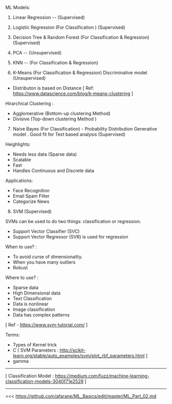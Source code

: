 ML Models:

1. Linear Regression -- (Supervised)

2. Logistic Regression (For Classification ) (Supervised)

3. Decision Tree & Random Forest (For Classification & Regression) (Supervised)

4. PCA -- (Unsupervised)

5. KNN -- (For Classification & Regression)

6. K-Means (For Classification & Regression)  Discriminative model (Unsupervised)
- Distributon is based on Distance 
[ Ref: https://www.datascience.com/blog/k-means-clustering ]

Hirarchical Clustering :
- Agglomerative (Bottom-up clustering Method)
- Divisive (Top-down clustering Method )

7. Naive Bayes (For Classification) - Probability Distribution Generative model . Good fit for Text based analysis (Supervised)

Heighlights:
- Needs less data (Sparse data)
- Scalable
- Fast
- Handles Continuous and Discrete data


Applications:
- Face Recognition
- Email Spam Filter
- Categorize News

8. SVM (Supervised)

SVMs can be used to do two things: classification or regression.
- Support Vector Classifier (SVC)
- Support Vector Regressor (SVR) is used for regression

When to use? :
- To avoid curse of dimensionality. 
- When you have many outliers 
- Robust

Where to use? :
- Sparse data
- High Dimensional data
- Text Classification
- Data is nonlinear
- Image classification
- Data has complex patterns

[ Ref - https://www.svm-tutorial.com/ ]

Terms:
- Types of Kernel trick
- C
[ SVM Parameters : http://scikit-learn.org/stable/auto_examples/svm/plot_rbf_parameters.html ]
- gamma

---------------

[ Classification Model : https://medium.com/fuzz/machine-learning-classification-models-3040f71e2529 ]

---------------

<<< https://github.com/afarane/ML_Basics/edit/master/ML_Part_02.md
